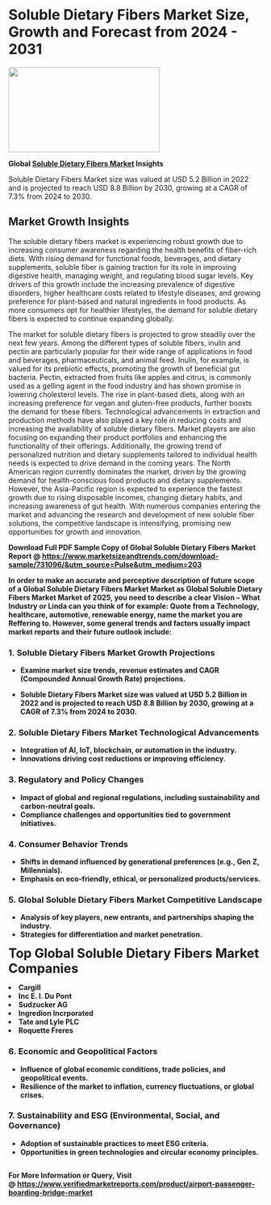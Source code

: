 <H1>Soluble Dietary Fibers Market Size, Growth and Forecast from 2024 - 2031</H1><img class="aligncenter size-medium wp-image-584254" src="https://thirdeyenews.in/wp-content/uploads/2024/09/Global-Market-Research-300x168.jpeg" alt="" width="300" height="168" /><p><strong>Global&nbsp;<a href="https://www.marketsizeandtrends.com/download-sample/731096/&amp;utm_source=Pulse&amp;utm_medium=203">Soluble Dietary Fibers Market</a> Insights</strong></p><p>Soluble Dietary Fibers Market size was valued at USD 5.2 Billion in 2022 and is projected to reach USD 8.8 Billion by 2030, growing at a CAGR of 7.3% from 2024 to 2030.</p><p><h2>Market Growth Insights</h2> <p>The soluble dietary fibers market is experiencing robust growth due to increasing consumer awareness regarding the health benefits of fiber-rich diets. With rising demand for functional foods, beverages, and dietary supplements, soluble fiber is gaining traction for its role in improving digestive health, managing weight, and regulating blood sugar levels. Key drivers of this growth include the increasing prevalence of digestive disorders, higher healthcare costs related to lifestyle diseases, and growing preference for plant-based and natural ingredients in food products. As more consumers opt for healthier lifestyles, the demand for soluble dietary fibers is expected to continue expanding globally.</p> <p><strong></strong></p> <p>The market for soluble dietary fibers is projected to grow steadily over the next few years. Among the different types of soluble fibers, inulin and pectin are particularly popular for their wide range of applications in food and beverages, pharmaceuticals, and animal feed. Inulin, for example, is valued for its prebiotic effects, promoting the growth of beneficial gut bacteria. Pectin, extracted from fruits like apples and citrus, is commonly used as a gelling agent in the food industry and has shown promise in lowering cholesterol levels. The rise in plant-based diets, along with an increasing preference for vegan and gluten-free products, further boosts the demand for these fibers. Technological advancements in extraction and production methods have also played a key role in reducing costs and increasing the availability of soluble dietary fibers. Market players are also focusing on expanding their product portfolios and enhancing the functionality of their offerings. Additionally, the growing trend of personalized nutrition and dietary supplements tailored to individual health needs is expected to drive demand in the coming years. The North American region currently dominates the market, driven by the growing demand for health-conscious food products and dietary supplements. However, the Asia-Pacific region is expected to experience the fastest growth due to rising disposable incomes, changing dietary habits, and increasing awareness of gut health. With numerous companies entering the market and advancing the research and development of new soluble fiber solutions, the competitive landscape is intensifying, promising new opportunities for growth and innovation. <p><strong></p><p><span class=""><strong>Download Full PDF Sample Copy of Global Soluble Dietary Fibers Market Report</strong> @ <a href="https://www.marketsizeandtrends.com/download-sample/731096/&amp;utm_source=Pulse&amp;utm_medium=203" target="_blank">https://www.marketsizeandtrends.com/download-sample/731096/&amp;utm_source=Pulse&amp;utm_medium=203</a></span></p><p>In order to make an accurate and perceptive description of future scope of a Global&nbsp;Soluble Dietary Fibers Market Market as Global&nbsp;Soluble Dietary Fibers Market Market of 2025, you need to describe a clear Vision &ndash; What Industry or Linda can you think of for example: Quote from a Technology, healthcare, automotive, renewable energy, name the market you are Reffering to. However, some general trends and factors usually impact market reports and their future outlook include:</p><h3>1.&nbsp;<strong>Soluble Dietary Fibers Market Growth Projections</strong></h3><ul><li>Examine market size trends, revenue estimates and CAGR (Compounded Annual Growth Rate) projections.</li><li><p>Soluble Dietary Fibers Market size was valued at USD 5.2 Billion in 2022 and is projected to reach USD 8.8 Billion by 2030, growing at a CAGR of 7.3% from 2024 to 2030.</p></li></ul><h3>2.&nbsp;<strong>Soluble Dietary Fibers Market Technological Advancements</strong></h3><ul><li>Integration of AI, IoT, blockchain, or automation in the industry.</li><li>Innovations driving cost reductions or improving efficiency.</li></ul><h3>3.&nbsp;<strong>Regulatory and Policy Changes</strong></h3><ul><li>Impact of global and regional regulations, including sustainability and carbon-neutral goals.</li><li>Compliance challenges and opportunities tied to government initiatives.</li></ul><h3>4.&nbsp;<strong>Consumer Behavior Trends</strong></h3><ul><li>Shifts in demand influenced by generational preferences (e.g., Gen Z, Millennials).</li><li>Emphasis on eco-friendly, ethical, or personalized products/services.</li></ul><h3>5.&nbsp;<strong>Global Soluble Dietary Fibers Market Competitive Landscape</strong></h3><ul><li>Analysis of key players, new entrants, and partnerships shaping the industry.</li><li>Strategies for differentiation and market penetration.</li></ul><p data-pm-slice="1 1 []"><span style="color: inherit; font-family: inherit; font-size: 25px;">Top Global Soluble Dietary Fibers Market Companies</span></p><div class="" data-test-id=""><p><li>Cargill</li><li> Inc E. I. Du Pont</li><li> Sudzucker AG</li><li> Ingredion Incrporated</li><li> Tate and Lyle PLC</li><li> Roquette Freres</li></p></div><h3>6.&nbsp;<strong>Economic and Geopolitical Factors</strong></h3><ul><li>Influence of global economic conditions, trade policies, and geopolitical events.</li><li>Resilience of the market to inflation, currency fluctuations, or global crises.</li></ul><h3>7.&nbsp;<strong>Sustainability and ESG (Environmental, Social, and Governance)</strong></h3><ul><li>Adoption of sustainable practices to meet ESG criteria.</li><li>Opportunities in green technologies and circular economy principles.</li></ul><h2><strong style="font-size: 14px;">For More Information or Query, Visit @&nbsp;</strong><a style="background-color: #ffffff; font-size: 14px;" href="https://www.marketsizeandtrends.com/report/soluble-dietary-fibers-market/" target="_blank">https://www.verifiedmarketreports.com/product/airport-passenger-boarding-bridge-market</a></h2>
